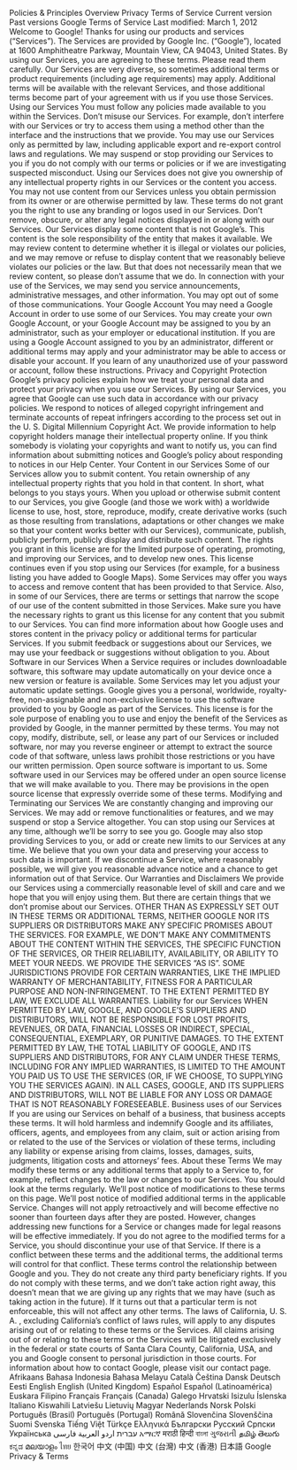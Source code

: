 Policies & Principles Overview Privacy Terms of Service Current version Past versions Google Terms of Service Last modified: March 1, 2012 Welcome to Google! Thanks for using our products and services (“Services”). The Services are provided by Google Inc. (“Google”), located at 1600 Amphitheatre Parkway, Mountain View, CA 94043, United States. By using our Services, you are agreeing to these terms. Please read them carefully. Our Services are very diverse, so sometimes additional terms or product requirements (including age requirements) may apply. Additional terms will be available with the relevant Services, and those additional terms become part of your agreement with us if you use those Services. Using our Services You must follow any policies made available to you within the Services. Don’t misuse our Services. For example, don’t interfere with our Services or try to access them using a method other than the interface and the instructions that we provide. You may use our Services only as permitted by law, including applicable export and re-export control laws and regulations. We may suspend or stop providing our Services to you if you do not comply with our terms or policies or if we are investigating suspected misconduct. Using our Services does not give you ownership of any intellectual property rights in our Services or the content you access. You may not use content from our Services unless you obtain permission from its owner or are otherwise permitted by law. These terms do not grant you the right to use any branding or logos used in our Services. Don’t remove, obscure, or alter any legal notices displayed in or along with our Services. Our Services display some content that is not Google’s. This content is the sole responsibility of the entity that makes it available. We may review content to determine whether it is illegal or violates our policies, and we may remove or refuse to display content that we reasonably believe violates our policies or the law. But that does not necessarily mean that we review content, so please don’t assume that we do. In connection with your use of the Services, we may send you service announcements, administrative messages, and other information. You may opt out of some of those communications. Your Google Account You may need a Google Account in order to use some of our Services. You may create your own Google Account, or your Google Account may be assigned to you by an administrator, such as your employer or educational institution. If you are using a Google Account assigned to you by an administrator, different or additional terms may apply and your administrator may be able to access or disable your account. If you learn of any unauthorized use of your password or account, follow these instructions. Privacy and Copyright Protection Google’s privacy policies explain how we treat your personal data and protect your privacy when you use our Services. By using our Services, you agree that Google can use such data in accordance with our privacy policies. We respond to notices of alleged copyright infringement and terminate accounts of repeat infringers according to the process set out in the U. S. Digital Millennium Copyright Act. We provide information to help copyright holders manage their intellectual property online. If you think somebody is violating your copyrights and want to notify us, you can find information about submitting notices and Google’s policy about responding to notices in our Help Center. Your Content in our Services Some of our Services allow you to submit content. You retain ownership of any intellectual property rights that you hold in that content. In short, what belongs to you stays yours. When you upload or otherwise submit content to our Services, you give Google (and those we work with) a worldwide license to use, host, store, reproduce, modify, create derivative works (such as those resulting from translations, adaptations or other changes we make so that your content works better with our Services), communicate, publish, publicly perform, publicly display and distribute such content. The rights you grant in this license are for the limited purpose of operating, promoting, and improving our Services, and to develop new ones. This license continues even if you stop using our Services (for example, for a business listing you have added to Google Maps). Some Services may offer you ways to access and remove content that has been provided to that Service. Also, in some of our Services, there are terms or settings that narrow the scope of our use of the content submitted in those Services. Make sure you have the necessary rights to grant us this license for any content that you submit to our Services. You can find more information about how Google uses and stores content in the privacy policy or additional terms for particular Services. If you submit feedback or suggestions about our Services, we may use your feedback or suggestions without obligation to you. About Software in our Services When a Service requires or includes downloadable software, this software may update automatically on your device once a new version or feature is available. Some Services may let you adjust your automatic update settings. Google gives you a personal, worldwide, royalty-free, non-assignable and non-exclusive license to use the software provided to you by Google as part of the Services. This license is for the sole purpose of enabling you to use and enjoy the benefit of the Services as provided by Google, in the manner permitted by these terms. You may not copy, modify, distribute, sell, or lease any part of our Services or included software, nor may you reverse engineer or attempt to extract the source code of that software, unless laws prohibit those restrictions or you have our written permission. Open source software is important to us. Some software used in our Services may be offered under an open source license that we will make available to you. There may be provisions in the open source license that expressly override some of these terms. Modifying and Terminating our Services We are constantly changing and improving our Services. We may add or remove functionalities or features, and we may suspend or stop a Service altogether. You can stop using our Services at any time, although we’ll be sorry to see you go. Google may also stop providing Services to you, or add or create new limits to our Services at any time. We believe that you own your data and preserving your access to such data is important. If we discontinue a Service, where reasonably possible, we will give you reasonable advance notice and a chance to get information out of that Service. Our Warranties and Disclaimers We provide our Services using a commercially reasonable level of skill and care and we hope that you will enjoy using them. But there are certain things that we don’t promise about our Services. OTHER THAN AS EXPRESSLY SET OUT IN THESE TERMS OR ADDITIONAL TERMS, NEITHER GOOGLE NOR ITS SUPPLIERS OR DISTRIBUTORS MAKE ANY SPECIFIC PROMISES ABOUT THE SERVICES. FOR EXAMPLE, WE DON’T MAKE ANY COMMITMENTS ABOUT THE CONTENT WITHIN THE SERVICES, THE SPECIFIC FUNCTION OF THE SERVICES, OR THEIR RELIABILITY, AVAILABILITY, OR ABILITY TO MEET YOUR NEEDS. WE PROVIDE THE SERVICES “AS IS”. SOME JURISDICTIONS PROVIDE FOR CERTAIN WARRANTIES, LIKE THE IMPLIED WARRANTY OF MERCHANTABILITY, FITNESS FOR A PARTICULAR PURPOSE AND NON-INFRINGEMENT. TO THE EXTENT PERMITTED BY LAW, WE EXCLUDE ALL WARRANTIES. Liability for our Services WHEN PERMITTED BY LAW, GOOGLE, AND GOOGLE’S SUPPLIERS AND DISTRIBUTORS, WILL NOT BE RESPONSIBLE FOR LOST PROFITS, REVENUES, OR DATA, FINANCIAL LOSSES OR INDIRECT, SPECIAL, CONSEQUENTIAL, EXEMPLARY, OR PUNITIVE DAMAGES. TO THE EXTENT PERMITTED BY LAW, THE TOTAL LIABILITY OF GOOGLE, AND ITS SUPPLIERS AND DISTRIBUTORS, FOR ANY CLAIM UNDER THESE TERMS, INCLUDING FOR ANY IMPLIED WARRANTIES, IS LIMITED TO THE AMOUNT YOU PAID US TO USE THE SERVICES (OR, IF WE CHOOSE, TO SUPPLYING YOU THE SERVICES AGAIN). IN ALL CASES, GOOGLE, AND ITS SUPPLIERS AND DISTRIBUTORS, WILL NOT BE LIABLE FOR ANY LOSS OR DAMAGE THAT IS NOT REASONABLY FORESEEABLE. Business uses of our Services If you are using our Services on behalf of a business, that business accepts these terms. It will hold harmless and indemnify Google and its affiliates, officers, agents, and employees from any claim, suit or action arising from or related to the use of the Services or violation of these terms, including any liability or expense arising from claims, losses, damages, suits, judgments, litigation costs and attorneys’ fees. About these Terms We may modify these terms or any additional terms that apply to a Service to, for example, reflect changes to the law or changes to our Services. You should look at the terms regularly. We’ll post notice of modifications to these terms on this page. We’ll post notice of modified additional terms in the applicable Service. Changes will not apply retroactively and will become effective no sooner than fourteen days after they are posted. However, changes addressing new functions for a Service or changes made for legal reasons will be effective immediately. If you do not agree to the modified terms for a Service, you should discontinue your use of that Service. If there is a conflict between these terms and the additional terms, the additional terms will control for that conflict. These terms control the relationship between Google and you. They do not create any third party beneficiary rights. If you do not comply with these terms, and we don’t take action right away, this doesn’t mean that we are giving up any rights that we may have (such as taking action in the future). If it turns out that a particular term is not enforceable, this will not affect any other terms. The laws of California, U. S. A. , excluding California’s conflict of laws rules, will apply to any disputes arising out of or relating to these terms or the Services. All claims arising out of or relating to these terms or the Services will be litigated exclusively in the federal or state courts of Santa Clara County, California, USA, and you and Google consent to personal jurisdiction in those courts. For information about how to contact Google, please visit our contact page. Afrikaans Bahasa Indonesia Bahasa Melayu Català Čeština Dansk Deutsch Eesti English English (United Kingdom) Español Español (Latinoamérica) Euskara Filipino Français Français (Canada) Galego Hrvatski Isizulu Íslenska Italiano Kiswahili Latviešu Lietuvių Magyar Nederlands Norsk Polski Português (Brasil) Português (Portugal) Română Slovenčina Slovenščina Suomi Svenska Tiếng Việt Türkçe Ελληνικά Български Русский Српски Українська עברית اردو العربية فارسی አማርኛ मराठी हिन्दी বাংলা ગુજરાતી தமிழ் తెలుగు ಕನ್ನಡ മലയാളം ไทย 한국어 中文 (中国) 中文 (台灣) 中文 (香港) 日本語 Google Privacy & Terms